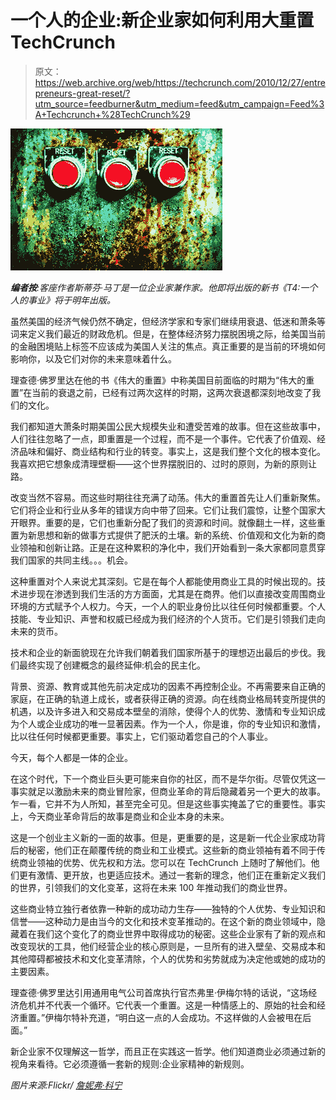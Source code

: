 # 一个人的企业:新企业家如何利用大重置 TechCrunch

> 原文：<https://web.archive.org/web/https://techcrunch.com/2010/12/27/entrepreneurs-great-reset/?utm_source=feedburner&utm_medium=feed&utm_campaign=Feed%3A+Techcrunch+%28TechCrunch%29>

![](img/a8b71590954815953cafaa2a9f8a6c06.png)

***编者按**:客座作者斯蒂芬·马丁是一位企业家兼作家。他即将出版的新书《T4:一个人的事业》将于明年出版。*

虽然美国的经济气候仍然不确定，但经济学家和专家们继续用衰退、低迷和萧条等词来定义我们最近的财政危机。但是，在整体经济努力摆脱困境之际，给美国当前的金融困境贴上标签不应该成为美国人关注的焦点。真正重要的是当前的环境如何影响你，以及它们对你的未来意味着什么。

理查德·佛罗里达在他的书《伟大的重置》中称美国目前面临的时期为“伟大的重置”在当前的衰退之前，已经有过两次这样的时期，这两次衰退都深刻地改变了我们的文化。

我们都知道大萧条时期美国公民大规模失业和遭受苦难的故事。但在这些故事中，人们往往忽略了一点，即重置是一个过程，而不是一个事件。它代表了价值观、经济品味和偏好、商业结构和行业的转变。事实上，这是我们整个文化的根本变化。我喜欢把它想象成清理壁橱——这个世界摆脱旧的、过时的原则，为新的原则让路。

改变当然不容易。而这些时期往往充满了动荡。伟大的重置首先让人们重新聚焦。它们将企业和行业从多年的错误方向中带了回来。它们让我们震惊，让整个国家大开眼界。重要的是，它们也重新分配了我们的资源和时间。就像翻土一样，这些重置为新思想和新的做事方式提供了肥沃的土壤。新的系统、价值观和文化为新的商业领袖和创新让路。正是在这种累积的净化中，我们开始看到一条大家都同意贯穿我们国家的共同主线。。。机会。

这种重置对个人来说尤其深刻。它是在每个人都能使用商业工具的时候出现的。技术进步现在渗透到我们生活的方方面面，尤其是在商界。他们以直接改变周围商业环境的方式赋予个人权力。今天，一个人的职业身份比以往任何时候都重要。个人技能、专业知识、声誉和权威已经成为我们经济的个人货币。它们是引领我们走向未来的货币。

技术和企业的新面貌现在允许我们朝着我们国家所基于的理想迈出最后的步伐。我们最终实现了创建概念的最终延伸:机会的民主化。

背景、资源、教育或其他先前决定成功的因素不再控制企业。不再需要来自正确的家庭，在正确的轨道上成长，或者获得正确的资源。向在线商业格局转变所提供的机遇，以及许多进入和交易成本壁垒的消除，使得个人的优势、激情和专业知识成为个人或企业成功的唯一显著因素。作为一个人，你是谁，你的专业知识和激情，比以往任何时候都更重要。事实上，它们驱动着您自己的个人事业。

今天，每个人都是一体的企业。

在这个时代，下一个商业巨头更可能来自你的社区，而不是华尔街。尽管仅凭这一事实就足以激励未来的商业冒险家，但商业革命的背后隐藏着另一个更大的故事。乍一看，它并不为人所知，甚至完全可见。但是这些事实掩盖了它的重要性。事实上，今天商业革命背后的故事是商业和企业本身的未来。

这是一个创业主义新的一面的故事。但是，更重要的是，这是新一代企业家成功背后的秘密，他们正在颠覆传统的商业和工业模式。这些新的商业领袖有着不同于传统商业领袖的优势、优先权和方法。您可以在 TechCrunch 上随时了解他们。他们更有激情、更开放，也更适应技术。通过一套新的理念，他们正在重新定义我们的世界，引领我们的文化变革，这将在未来 100 年推动我们的商业世界。

这些商业特立独行者依靠一种新的成功动力生存——独特的个人优势、专业知识和信誉——这种动力是由当今的文化和技术变革推动的。在这个新的商业领域中，隐藏着在我们这个变化了的商业世界中取得成功的秘密。这些企业家有了新的观点和改变现状的工具，他们经营企业的核心原则是，一旦所有的进入壁垒、交易成本和其他障碍都被技术和文化变革清除，个人的优势和劣势就成为决定他或她的成功的主要因素。

理查德·佛罗里达引用通用电气公司首席执行官杰弗里·伊梅尔特的话说，“这场经济危机并不代表一个循环。它代表一个重置。这是一种情感上的、原始的社会和经济重置。”伊梅尔特补充道，“明白这一点的人会成功。不这样做的人会被甩在后面。”

新企业家不仅理解这一哲学，而且正在实践这一哲学。他们知道商业必须通过新的视角来看待。它必须遵循一套新的规则:企业家精神的新规则。

*图片来源:Flickr/ [詹妮弗·科宁](https://web.archive.org/web/20221007180853/http://www.flickr.com/photos/jkonig/450664690/)*